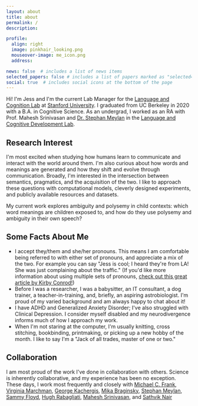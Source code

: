 ```yaml
---
layout: about
title: about
permalink: /
description:

profile:
  align: right
  image: pinkhair_looking.png
  mouseover-image: me_icon.png
  address:

news: false  # includes a list of news items
selected_papers: false # includes a list of papers marked as "selected={true}"
social: true  # includes social icons at the bottom of the page
---
```


Hi! I'm Jess and I'm the current Lab Manager for the [Language and Cognition Lab](http://langcog.stanford.edu/index.html) at [Stanford University](https://www.stanford.edu/). I graduated from UC Berkeley in 2020 with a B.A. in Cognitive Science. As an undergrad, I worked as an RA with Prof. Mahesh Srinivasan and [Dr. Stephan Meylan](https://stephanmeylan.com/) in the [Language and Cognitive Development Lab](https://lcdlab.berkeley.edu/).

## Research Interest

I'm most excited when studying how humans learn to communicate and interact with the world around them. I'm also curious about how words and meanings are generated and how they shift and evolve through communication. Broadly, I'm interested in the intersection between semantics, pragmatics, and the acquisition of the two. I like to approach these questions with computational models, cleverly designed experiments, and publicly available resources and datasets.

My current work explores ambiguity and polysemy in child contexts: which word meanings are children exposed to, and how do they use polysemy and ambiguity in their own speech?

## Some Facts About Me
* I accept they/them and she/her pronouns. This means I am comfortable being referred to with either set of pronouns, and appreciate a mix of the two. For example you can say "Jess is cool; I heard they're from LA! She was just complaining about the traffic." (If you'd like more information about using multiple sets of pronouns, [check out this great article by Kirby Conrod!](https://kconrod.medium.com/intermediate-pronoun-studies-multiple-pronouns-71e34cd28c54))
* Before I was a researcher, I was a babysitter, an IT consultant, a dog trainer, a teacher-in-training, and, briefly, an aspiring astrobiologist. I'm proud of my varied background and am always happy to chat about it!
* I have ADHD and Generalized Anxiety Disorder; I've also struggled with Clinical Depression. I consider myself disabled and my neurodivergence informs much of how I approach my work.
* When I'm not staring at the computer, I'm usually knitting, cross stitching, bookbinding, printmaking, or picking up a new hobby of the month. I like to say I'm a "Jack of all trades, master of one or two." <!-- Check out the "fun" section of [projects]({{ '/projects/' | relative_url }}) to see some stuff I'm up to! -->

## Collaboration

I am most proud of the work I've done in collaboration with others. Science is inherently collaborative, and my experience has been no exception. These days, I work most frequently and closely with [Michael C. Frank](https://web.stanford.edu/~mcfrank/), [Virginia Marchman](https://profiles.stanford.edu/virginia-marchman), [George Kachergis](http://www.kachergis.com/), [Mika Braginsky](https://mikabr.io/), [Stephan Meylan](https://stephanmeylan.com/), [Sammy Floyd](https://www.sammyfloyd.com/), [Hugh Rabagliati](https://www.ed.ac.uk/profile/hugh-rabagliati), [Mahesh Srinivasan](https://psychology.berkeley.edu/people/mahesh-srinivasan), and [Sathvik Nair](https://sathvikn.github.io/)
